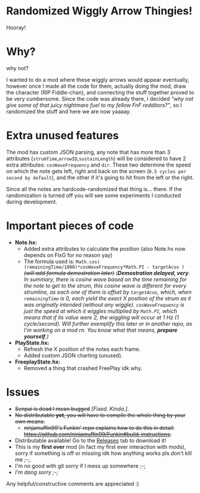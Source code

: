 # Randomized Wiggly Arrow Thingies!

Hooray!

# Why?
why not?

I wanted to do a mod where these wiggly arrows would appear eventually, however once I made all the code for them, actually doing the mod, draw the character (RIP Fiddle-chan), and connecting the stuff together proved to be very cumbersome. Since the code was already there, I decided *"why not give some of that juicy nightmare fuel to my fellow FnF redditors?"*, so I randomized the stuff and here we are now yaaaay.

# Extra unused features

The mod has custom JSON parsing, any note that has more than 3 attributes (`strumTime`,`arrowID`,`sustainLength`) will be considered to have 2 extra attributes: `cosWaveFrequency` and `dir`. These two determine the speed on which the note gets left, right and back on the screen (`0.5 cycles per second by default`), and the other if it's going to hit from the left or the right.

Since all the notes are hardcode-randomized that thing is... there. If the randomization is turned off you will see some experiments I conducted during development.

# Important pieces of code
* **Note.hx:**
  * Added extra attributes to calculate the position (also Note.hx now depends on FlxG for no reason yay)
  * The formula used is: `Math.cos( (remainingTime/1000)*cosWaveFrequency*Math.PI - targetAcos )` ~~*(will add formula demostration later)*~~ *(**Demostration delayed, very**. In summary, there is cosine wave based on the time remaining for the note to get to the strum, this cosine wave is different for every strumline, as each one of them is offset by `targetAcos`, which, when `remainingTime` is 0, each yield the exact X position of the strum as it was originally intended (without any wiggle). `cosWaveFrequency` is just the speed at which it wiggles multiplied by `Math.PI`, which means that if its value were 2, the wiggling will occur at 1 Hz (1 cycle/second). Will further exemplify this later or in another repo, as I'm working on a mod rn. You know what that means, **prepare yourself**.)*
* **PlayState.hx:**
  * Refresh the X position of the notes each frame.
  * Added custom JSON charting (unused).
* **FreeplayState.hx:**
  * Removed a thing that crashed FreePlay idk why.

# Issues
* ~~Senpai is dead I mean bugged~~ *\[Fixed. Kinda.\]*.
* ~~No distributable **yet**, you will have to compile the whole thing by your own means.~~
  * ~~ninjamuffin99's Funkin' repo explains how to do this in detail: <https://github.com/ninjamuffin99/Funkin#build-instructions>.~~
* Distributable available! Go to the [Releases](https://github.com/nikko-77/WigglyModFNF/releases) tab to download it!
* This is my **first ever** mod (in fact my first ever interaction with mods), sorry if something is off or missing idk how anything works pls don't kill me ;-;.
* I'm no good with git sorry if I mess up somewhere ;-;
* *I'm dang sorry ;-;*

Any helpful/constructive comments are appreciated :)